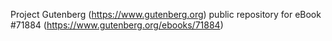 Project Gutenberg (https://www.gutenberg.org) public repository
for eBook #71884 (https://www.gutenberg.org/ebooks/71884)
